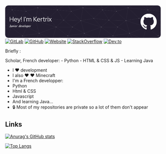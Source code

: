 ![Header](./github-header-image.png)
[![GitLab](https://img.shields.io/badge/GitLab-330F63?style=for-the-badge&logo=gitlab&logoColor=white)](https://gitlab.com/kertrix) 
[![GitHub](https://img.shields.io/badge/GitHub-100000?style=for-the-badge&logo=github&logoColor=white)](https://github.com/kertrix)
[![Website](https://img.shields.io/badge/website-000000?style=for-the-badge&logo=About.me&logoColor=white)](https://kertrix.github.io) 
[![StackOverflow](https://img.shields.io/badge/-StackOverflow-orange?style=for-the-badge&logo=stackoverflow&logoColor=white)](https://stackoverflow.com/users/16922031/kertrix/)
[![Dev.to](https://img.shields.io/badge/dev.to-0A0A0A?style=for-the-badge&logo=devdotto&logoColor=white)](https://dev.to/kertrix/) 

Briefly :

Scholar, French developer: - Python - HTML & CSS & JS - Learning Java

- I ❤️ development
- I also ❤️ ❤️ Minecraft
- I'm a French developper:
- Python
- Html & CSS
- Javascript
- And learning Java...
- 🔒 Most of my repositories are private so a lot of them don't appear
## Links



[![Anurag's GitHub stats](https://github-readme-stats.vercel.app/api?username=kertrix&show_icons=true&text_color=fff&title_color=fff&icon_color=fff&bg_color=45,ff6a4a,c053c0,5a8cf8)](https://github.com/anuraghazra/github-readme-stats)

[![Top Langs](https://github-readme-stats.vercel.app/api/top-langs/?username=Kertrix)](https://github.com/anuraghazra/github-readme-stats)

